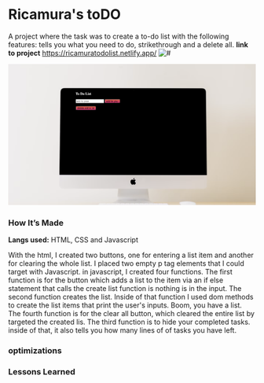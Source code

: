 # Ricamura's toDO
A project where the task was to create a to-do list with the following features: tells you what you need to do, strikethrough and a delete all. 
<b>link to project</b> https://ricamuratodolist.netlify.app/
<img src='/Users/resilientcoders/Desktop/rc/potfolio/todo-list-2019-week05/simpletodolist.png' alt='#'>

<img src="simpletodolist.png">

### How It’s Made

<b>Langs used:</b> HTML, CSS and Javascript

With the html, I created two buttons, one for entering a list item and another for clearing the whole list. I placed two empty p tag elements that I could target with Javascript. 
in javascript, I created four functions. The first function is for the button which adds a list to the item via an if else statement that calls the create list function is nothing is in the input. The second function creates the list. Inside of that function I used dom methods to create the list items that print the user's inputs. Boom, you have a list. The fourth function is for the clear all button, which cleared the entire list by targeted the created lis. The third function is to hide your completed tasks. inside of that, it also tells you how many lines of of tasks you have left. 

### optimizations

### Lessons Learned


